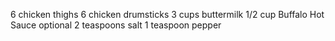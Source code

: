 6 chicken thighs
6 chicken drumsticks
3 cups buttermilk
1/2 cup Buffalo Hot Sauce optional
2 teaspoons salt
1 teaspoon pepper